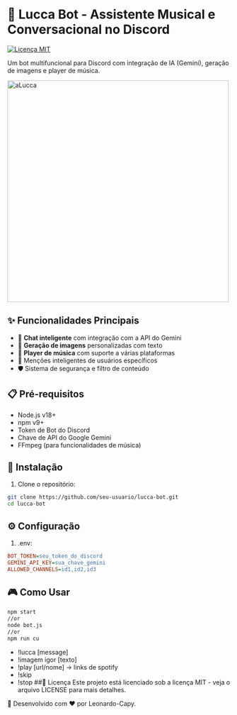 # 🤖 Lucca Bot - Assistente Musical e Conversacional no Discord

[![Licença MIT](https://img.shields.io/badge/License-MIT-green.svg)](https://opensource.org/licenses/MIT)

Um bot multifuncional para Discord com integração de IA (Gemini), geração de imagens e player de música.

<img src="https://i.imgur.com/7X8n5Wg.png](https://preview.redd.it/of7qnq6j7dc91.jpg?width=640&crop=smart&auto=webp&s=50ab0a4503b5922570091508ef5b09e2f83d1890)" alt="aLucca" width="500">

## ✨ Funcionalidades Principais

- 💬 **Chat inteligente** com integração com a API do Gemini
- 🎨 **Geração de imagens** personalizadas com texto
- 🎵 **Player de música** com suporte a várias plataformas
- 🤖 Menções inteligentes de usuários específicos
- 🛡️ Sistema de segurança e filtro de conteúdo

## 📋 Pré-requisitos

- Node.js v18+
- npm v9+
- Token de Bot do Discord
- Chave de API do Google Gemini
- FFmpeg (para funcionalidades de música)

## 🚀 Instalação

1. Clone o repositório:
```bash
git clone https://github.com/seu-usuario/lucca-bot.git
cd lucca-bot
```
## ⚙️ Configuração
1. .env:
```ini
BOT_TOKEN=seu_token_do_discord
GEMINI_API_KEY=sua_chave_gemini
ALLOWED_CHANNELS=id1,id2,id3
```
## 🎮 Como Usar
```bash
npm start
//or
node bot.js
//or
npm run cu
```
- !lucca [message]
- !imagem igor [texto]
- !play [url/nome] -> links de spotify
- !skip
- !stop
##📄 Licença
Este projeto está licenciado sob a licença MIT - veja o arquivo LICENSE para mais detalhes.

🚀 Desenvolvido com ❤️ por Leonardo-Capy.
